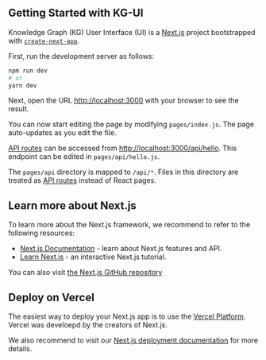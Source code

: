 ## Getting Started with KG-UI

Knowledge Graph (KG) User Interface (UI) is a [Next.js](https://nextjs.org/) project bootstrapped with [`create-next-app`](https://github.com/vercel/next.js/tree/canary/packages/create-next-app).

First, run the development server as follows:

```bash
npm run dev
# or
yarn dev
```

Next, open the URL [http://localhost:3000](http://localhost:3000) with your browser to see the result.

You can now start editing the page by modifying `pages/index.js`. The page auto-updates as you edit the file.

[API routes](https://nextjs.org/docs/api-routes/introduction) can be accessed from [http://localhost:3000/api/hello](http://localhost:3000/api/hello). This endpoint can be edited in `pages/api/hello.js`.

The `pages/api` directory is mapped to `/api/*`. Files in this directory are treated as [API routes](https://nextjs.org/docs/api-routes/introduction) instead of React pages.

## Learn more about Next.js

To learn more about the Next.js framework, we recommend to refer to the following resources:

- [Next.js Documentation](https://nextjs.org/docs) - learn about Next.js features and API.
- [Learn Next.js](https://nextjs.org/learn) - an interactive Next.js tutorial.

You can also visit [the Next.js GitHub repository](https://github.com/vercel/next.js/)

## Deploy on Vercel

The easiest way to deploy your Next.js app is to use the [Vercel Platform](https://vercel.com/new?utm_medium=default-template&filter=next.js&utm_source=create-next-app&utm_campaign=create-next-app-readme). Vercel was develoepd by the creators of Next.js.

We also recommend to visit our [Next.js deployment documentation](https://nextjs.org/docs/deployment) for more details.
